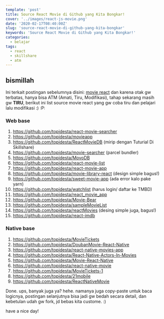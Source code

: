 ```yaml
---
template: 'post'
title: Source React Movie di Github yang Kita Bongkar!
cover: '../images/react-js-movie.png'
date: '2020-02-17T08:40:00Z'
slug: 'source-react-movie-di-github-yang-kita-bongkar'
keywords: 'Source React Movie di Github yang Kita Bongkar!'
categories:
  - belajar
tags:
  - react
  - skillshare
  - atm
---
```


## bismillah

Ini terkait postingan sebelumnya disini: [movie react](https://topidesta.netlify.com/project-react-movie-dari-skillshare) dan karena otak gw terbatas, hanya bisa ATM (Amati, Tiru, Modifikasi), tahap sekarang masih gw **TIRU**, berikut ini list source movie react yang gw coba tiru dan pelajari lalu modifikasi :) :P:


### Web base
1. https://github.com/topidesta/react-movie-searcher
2. https://github.com/topidesta/movieapp
3. https://github.com/topidesta/ReactMovieDB (mirip dengan Tuturial Di Skillshare)
4. https://github.com/topidesta/movie-searcher (parcel bundler)
5. https://github.com/topidesta/MovoDB
6. https://github.com/topidesta/react-movie-list
7. https://github.com/topidesta/react-movie-app
8. https://github.com/topidesta/movie-library-react (design simple bagus!)
9. https://github.com/topidesta/sweet-movie-app (ada error kalo pake yarn)
10. https://github.com/topidesta/watchlist (harus login/ daftar ke TMBD)
11. https://github.com/topidesta/react_movie_app
12. https://github.com/topidesta/Movie-Bear
13. https://github.com/topidesta/sampleMovieList
14. https://github.com/topidesta/reactMovies (desing simple juga, bagus!)
15. https://github.com/topidesta/react-imdb


### Native base
1. https://github.com/topidesta/MovieTickets
2. https://github.com/topidesta/DoubanMovie-React-Native
3. https://github.com/topidesta/react-native-movies-app
4. https://github.com/topidesta/React-Native-Actors-In-Movies
5. https://github.com/topidesta/Movie-React-Native
6. https://github.com/topidesta/react-native-movie
7. https://github.com/topidesta/MovieTickets-1
8. https://github.com/topidesta/21mobile
9. https://github.com/topidesta/ReactNativeMovie
  

Done. ups, banyak juga ya? hehe. namanya juga copy-paste untuk baca logicnya, postingan selanjutnya bisa jadi gw bedah secara detail, dan kebetulan udah gw fork, jd bebas kita custome. :)

have a nice day!